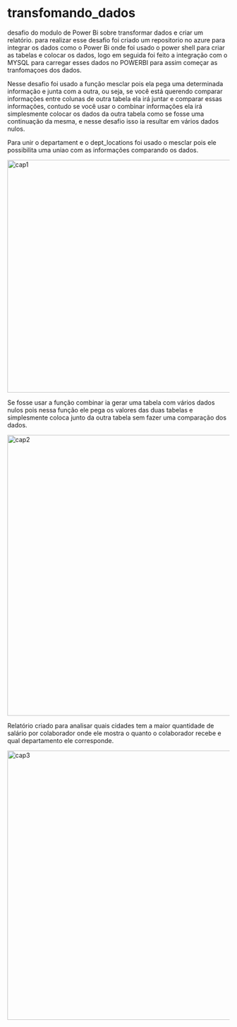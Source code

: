 # transfomando_dados
desafio do modulo de Power Bi sobre transformar dados e criar um relatório.
para realizar esse desafio foi criado um repositorio no azure para integrar os dados como o Power Bi onde foi usado o power shell para criar as tabelas e colocar os dados, logo em seguida foi feito a integração com o MYSQL para carregar esses dados no POWERBI para assim começar as tranfomaçoes dos dados. 

Nesse desafio foi usado a função mesclar pois ela pega uma determinada informação e junta com a outra, ou seja, se você está querendo comparar informações entre colunas de outra tabela ela irá juntar e comparar essas informações, contudo se você usar o combinar informações ela irá simplesmente colocar os dados da outra tabela como se fosse uma continuação da mesma, e nesse desafio isso ia resultar em vários dados nulos.

Para unir o departament e o dept_locations foi usado o mesclar pois ele possibilita uma uniao com as informações comparando os dados.

<img width="527" alt="cap1" src="https://github.com/JoaoVitorPinheiro/transfomando_dados/assets/143013466/7ec8cc74-18fd-43d3-a9b0-63be5151003f">

Se fosse usar a função combinar ia gerar uma tabela com vários dados nulos pois nessa função ele pega os valores das duas tabelas e simplesmente coloca junto da outra tabela sem fazer uma comparação dos dados.

<img width="636" alt="cap2" src="https://github.com/JoaoVitorPinheiro/transfomando_dados/assets/143013466/819cbc45-9a76-45d1-a05b-387b1cd254c4">

Relatório criado para analisar quais cidades tem a maior quantidade de salário por colaborador onde ele mostra o quanto o colaborador recebe e qual departamento ele corresponde.  

<img width="610" alt="cap3" src="https://github.com/JoaoVitorPinheiro/transfomando_dados/assets/143013466/aa4861b0-2165-466b-9634-f3170f99b7b9">
